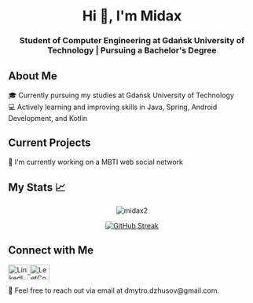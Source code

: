 <h1 align="center">Hi 👋, I'm Midax </h1> <h3 align="center">Student of Computer Engineering at Gdańsk University of Technology | Pursuing a Bachelor's Degree</h3>
<h2>About Me</h2>
🎓 Currently pursuing my studies at Gdańsk University of Technology</br>
💻 Actively learning and improving skills in Java, Spring, Android Development, and Kotlin</br>

<h2>Current Projects</h2>
🔭 I'm currently working on a MBTI web social network</br>
<h2>My Stats 📈</h2>
<p align="center"><img src="https://github-readme-stats.vercel.app/api/top-langs?username=midax2&show_icons=true&theme=dark&locale=en&layout=compact" alt="midax2" /></p>

<p align="center"><a href="https://git.io/streak-stats"><img src="https://github-readme-streak-stats.herokuapp.com?user=midax2&theme=highcontrast" alt="GitHub Streak" /></a></p>

<h2>Connect with Me</h2>

<p align="left"> <a href="https://linkedin.com/in/dmytro-dzhusov/" target="blank"> <img align="center" src="https://raw.githubusercontent.com/rahuldkjain/github-profile-readme-generator/master/src/images/icons/Social/linked-in-alt.svg" alt="LinkedIn" height="30" width="40" /> </a> <a href="https://www.leetcode.com/user3703oh" target="blank"> <img align="center" src="https://raw.githubusercontent.com/rahuldkjain/github-profile-readme-generator/master/src/images/icons/Social/leet-code.svg" alt="LeetCode" height="30" width="40" /> </a> </p> 
<p>📧 Feel free to reach out via email at dmytro.dzhusov@gmail.com.</p>
